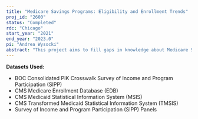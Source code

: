 ```yaml
---
title: "Medicare Savings Programs: Eligibility and Enrollment Trends"
proj_id: "2600"
status: "Completed"
rdc: "Chicago"
start_year: "2021"
end_year: "2023.0"
pi: "Andrea Wysocki"
abstract: "This project aims to fill gaps in knowledge about Medicare Savings Programs (MSPs) by producing estimates of trends in the MSP participation rate, characteristics of the population eligible for and enrolled in MSPs, including information about out-of-pocket (OOP) spending, and examining the effect of a key policy change that aimed to increase MSP participation. We require non-public Census Bureau data to complete this project including the 2006-2017 Survey of Income and Program Participation (SIPP), 2006-2017 Medicare Enrollment DataBase (EDB), and 2006-2017 Medicaid Statistical Information System (MSIS) data. The SIPP data contain a large sample with accurate information on income, assets, marital status, and state of residence needed to simulate most criteria to identify the MSP-eligible population. The Medicare EDB and Medicaid MSIS data are needed to link to the SIPP to enable estimation of the final MSP-eligible population based on eligibility for Medicare Part A and to identify the MSP-enrolled population. Without the ability to link the non-public SIPP, EDB, and MSIS data sources, we would be unable to identify who is enrolled in MSPs to address any of the research questions of interest."
---
```


**Datasets Used:**

  - BOC Consolidated PIK Crosswalk Survey of Income and Program Participation (SIPP) 
  - CMS Medicare Enrollment Database (EDB) 
  - CMS Medicaid Statistical Information System (MSIS) 
  - CMS Transformed Medicaid Statistical Information System (TMSIS) 
  - Survey of Income and Program Participation (SIPP) Panels 

